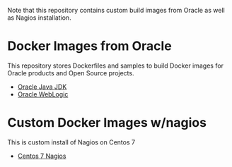 Note that this repository contains custom build images from Oracle as well as Nagios installation.

# Docker Images from Oracle
This repository stores Dockerfiles and samples to build Docker images for Oracle products and Open Source projects.

 - [Oracle Java JDK](./OracleJDK)
 - [Oracle WebLogic](./OracleWebLogic)

# Custom Docker Images w/nagios
This is custom install of Nagios on Centos 7
 - [Centos 7 Nagios](./CentosNagios)